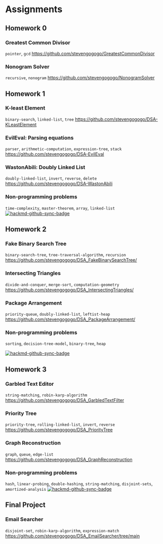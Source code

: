 # Assignments



## **Homework 0**

### Greatest Common Divisor
`pointer`, `gcd`
https://github.com/stevengogogo/GreatestCommonDivisor

### Nonogram Solver
`recursive`, `nonogram`
https://github.com/stevengogogo/NonogramSolver


## **Homework 1**

### K-least Element
`binary-search`, `linked-list`, `tree`
https://github.com/stevengogogo/DSA-KLeastElement

### EvilEval: Parsing equations
`parser`, `arithmetic-computation`, `expression-tree`, `stack`
https://github.com/stevengogogo/DSA-EvilEval

### WastonAbili: Doubly Linked List
`doubly-linked-list`, `invert`, `reverse`, `delete`
https://github.com/stevengogogo/DSA-WastonAbili

### Non-programming problems
`time-complexity`, `master-theorem`, `array`, `linked-list`
[![hackmd-github-sync-badge](https://hackmd.io/p1bIKDGDSfKEOnCntsm6MA/badge)](https://hackmd.io/@stevenchiu/rkVYzeOUu)


## **Homework 2**


### Fake Binary Search Tree
`binary-search-tree`, `tree-traversal-algorithm`, `recursion`
https://github.com/stevengogogo/DSA_FakeBinarySearchTree/

### Intersecting Triangles
`divide-and-conquer`, `merge-sort`, `computation-geometry`
https://github.com/stevengogogo/DSA_IntersectingTriangles/

### Package Arrangement
`priority-queue`, `doubly-linked-list`, `leftist-heap`
https://github.com/stevengogogo/DSA_PackageArrangement/

### Non-programming problems
`sorting`, `decision-tree-model`, `binary-tree`, `heap`

[![hackmd-github-sync-badge](https://hackmd.io/p1bIKDGDSfKEOnCntsm6MA/badge)](https://hackmd.io/@stevenchiu/ByB5JxdIu)



## **Homework 3**

### Garbled Text Editor
`string-matching`, `robin-karp-algorithm`
https://github.com/stevengogogo/DSA_GarbledTextFilter

### Priority Tree
`priority-tree`, `rolling-linked-list`, `invert`, `reverse`
https://github.com/stevengogogo/DSA_PriorityTree

### Graph Reconstruction
`graph`, `queue`, `edge-list`
https://github.com/stevengogogo/DSA_GraphReconstruction

### Non-programming problems
`hash`, `linear-probing`, `double-hashing`, `string-matching`, `disjoint-sets`, `amortized-analysis`
[![hackmd-github-sync-badge](https://hackmd.io/p1bIKDGDSfKEOnCntsm6MA/badge)](https://hackmd.io/JZUhv-byTRqV46cumxZ9Xw)



## **Final Project**

### Email Searcher
`disjoint-set`, `robin-karp-algorithm`, `expression-match`
https://github.com/stevengogogo/DSA_EmailSearcher/tree/main
